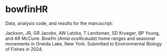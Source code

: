 # bowfinHR
Data, analysis code, and results for the manuscript: 

Jackson, JR, GR Jacobs, AW Latzka, T Landsman, SD Krueger, BP Young, and AR McCune. Bowfin (_Amia ocellicauda_) home ranges and seasonal movements in Oneida Lake, New York. Submitted to Environmental Biology of Fishes in 2024. 
